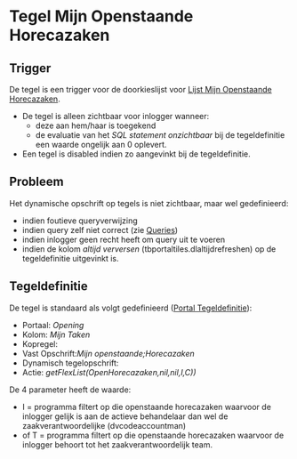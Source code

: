 # Tegel Mijn Openstaande Horecazaken

## Trigger

De tegel is een trigger voor de doorkieslijst voor [Lijst Mijn Openstaande Horecazaken](tegel_mijn_openstaande_horecazaken/lijst_mijn_openstaande_horecazaken.md).

  - De tegel is alleen zichtbaar voor inlogger wanneer:
    - deze aan hem/haar is toegekend
    - de evaluatie van het *SQL statement onzichtbaar* bij de tegeldefinitie een waarde ongelijk aan 0 oplevert.
  - Een tegel is disabled indien zo aangevinkt bij de tegeldefinitie.

## Probleem

Het dynamische opschrift op tegels is niet zichtbaar, maar wel gedefinieerd:

  - indien foutieve queryverwijzing
  - indien query zelf niet correct (zie [Queries](../../../../instellen_inrichten/queries.md))
  - indien inlogger geen recht heeft om query uit te voeren
  - indien de kolom *altijd verversen* (tbportaltiles.dlaltijdrefreshen) op de tegeldefinitie uitgevinkt is.

## Tegeldefinitie

De tegel is standaard als volgt gedefinieerd ([Portal Tegeldefinitie](../../../../instellen_inrichten/portaldefinitie/portal_tegel.md)):

  - Portaal: *Opening*
  - Kolom: *Mijn Taken*
  - Kopregel:
  - Vast Opschrift:*Mijn openstaande;Horecazaken*
  - Dynamisch tegelopschrift:
  - Actie: *getFlexList(OpenHorecazaken,nil,nil,I,C))*

De 4 parameter heeft de waarde:

  - I = programma filtert op die openstaande horecazaken waarvoor de inlogger gelijk is aan de actieve behandelaar dan wel de zaakverantwoordelijke (dvcodeaccountman)
  - of T = programma filtert op die openstaande horecazaken waarvoor de inlogger behoort tot het zaakverantwoordelijk team.

